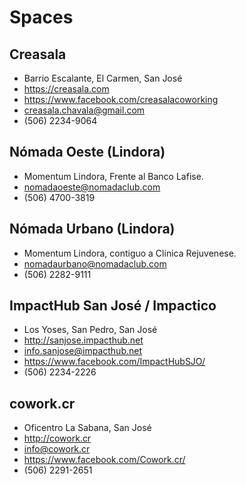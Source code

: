 # Spaces

## Creasala

- Barrio Escalante, El Carmen, San José
- https://creasala.com
- https://www.facebook.com/creasalacoworking
- creasala.chavala@gmail.com
- (506) 2234-9064

## Nómada Oeste (Lindora)

- Momentum Lindora, Frente al Banco Lafise. 
- nomadaoeste@nomadaclub.com
- (506) 4700-3819

## Nómada Urbano (Lindora)

- Momentum Lindora, contiguo a Clínica Rejuvenese.
- nomadaurbano@nomadaclub.com
- (506) 2282-9111

## ImpactHub San José / Impactico

- Los Yoses, San Pedro, San José
- http://sanjose.impacthub.net
- info.sanjose@impacthub.net 
- https://www.facebook.com/ImpactHubSJO/
- (506) 2234-2226

## cowork.cr

- Oficentro La Sabana, San José
- http://cowork.cr
- info@cowork.cr
- https://www.facebook.com/Cowork.cr/
- (506) 2291-2651
